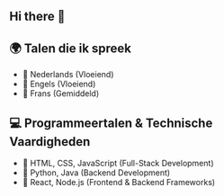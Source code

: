 ## Hi there 👋

## 🌍 Talen die ik spreek
- 💬 Nederlands (Vloeiend)
- 💬 Engels (Vloeiend)
- 💬 Frans (Gemiddeld)

## 💻 Programmeertalen & Technische Vaardigheden
- 🚀 HTML, CSS, JavaScript (Full-Stack Development)
- 🚀 Python, Java (Backend Development)
- 🚀 React, Node.js (Frontend & Backend Frameworks)

